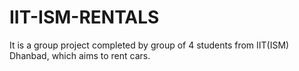 # IIT-ISM-RENTALS
It is a group project completed by group of 4 students from IIT(ISM) Dhanbad, which aims to rent cars.
